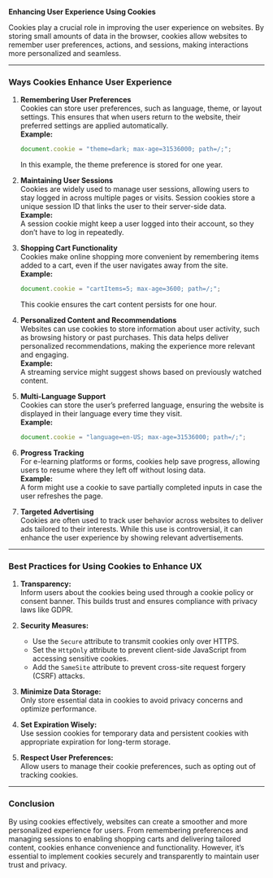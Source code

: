 **Enhancing User Experience Using Cookies**

Cookies play a crucial role in improving the user experience on websites. By storing small amounts of data in the browser, cookies allow websites to remember user preferences, actions, and sessions, making interactions more personalized and seamless.

---

### **Ways Cookies Enhance User Experience**

1. **Remembering User Preferences**  
   Cookies can store user preferences, such as language, theme, or layout settings. This ensures that when users return to the website, their preferred settings are applied automatically.  
   **Example:**
   ```javascript
   document.cookie = "theme=dark; max-age=31536000; path=/;";
   ```
   In this example, the theme preference is stored for one year.

2. **Maintaining User Sessions**  
   Cookies are widely used to manage user sessions, allowing users to stay logged in across multiple pages or visits. Session cookies store a unique session ID that links the user to their server-side data.  
   **Example:**  
   A session cookie might keep a user logged into their account, so they don’t have to log in repeatedly.

3. **Shopping Cart Functionality**  
   Cookies make online shopping more convenient by remembering items added to a cart, even if the user navigates away from the site.  
   **Example:**
   ```javascript
   document.cookie = "cartItems=5; max-age=3600; path=/;";
   ```
   This cookie ensures the cart content persists for one hour.

4. **Personalized Content and Recommendations**  
   Websites can use cookies to store information about user activity, such as browsing history or past purchases. This data helps deliver personalized recommendations, making the experience more relevant and engaging.  
   **Example:**  
   A streaming service might suggest shows based on previously watched content.

5. **Multi-Language Support**  
   Cookies can store the user’s preferred language, ensuring the website is displayed in their language every time they visit.  
   **Example:**
   ```javascript
   document.cookie = "language=en-US; max-age=31536000; path=/;";
   ```

6. **Progress Tracking**  
   For e-learning platforms or forms, cookies help save progress, allowing users to resume where they left off without losing data.  
   **Example:**  
   A form might use a cookie to save partially completed inputs in case the user refreshes the page.

7. **Targeted Advertising**  
   Cookies are often used to track user behavior across websites to deliver ads tailored to their interests. While this use is controversial, it can enhance the user experience by showing relevant advertisements.

---

### **Best Practices for Using Cookies to Enhance UX**

1. **Transparency:**  
   Inform users about the cookies being used through a cookie policy or consent banner. This builds trust and ensures compliance with privacy laws like GDPR.

2. **Security Measures:**  
   - Use the `Secure` attribute to transmit cookies only over HTTPS.  
   - Set the `HttpOnly` attribute to prevent client-side JavaScript from accessing sensitive cookies.  
   - Add the `SameSite` attribute to prevent cross-site request forgery (CSRF) attacks.

3. **Minimize Data Storage:**  
   Only store essential data in cookies to avoid privacy concerns and optimize performance.

4. **Set Expiration Wisely:**  
   Use session cookies for temporary data and persistent cookies with appropriate expiration for long-term storage.

5. **Respect User Preferences:**  
   Allow users to manage their cookie preferences, such as opting out of tracking cookies.

---

### **Conclusion**

By using cookies effectively, websites can create a smoother and more personalized experience for users. From remembering preferences and managing sessions to enabling shopping carts and delivering tailored content, cookies enhance convenience and functionality. However, it’s essential to implement cookies securely and transparently to maintain user trust and privacy.